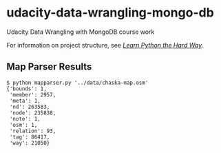 udacity-data-wrangling-mongo-db
===============================

Udacity Data Wrangling with MongoDB course work

For information on project structure, see [<i>Learn Python the Hard Way</i>](http://learnpythonthehardway.org/book/ex46.html).

Map Parser Results
------------------
    $ python mapparser.py '../data/chaska-map.osm'
    {'bounds': 1,
     'member': 2957,
     'meta': 1,
     'nd': 263583,
     'node': 235838,
     'note': 1,
     'osm': 1,
     'relation': 93,
     'tag': 86417,
     'way': 21050}
